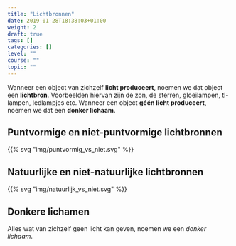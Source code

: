 ```yaml
---
title: "Lichtbronnen"
date: 2019-01-28T18:38:03+01:00
weight: 2
draft: true
tags: []
categories: []
level: ""
course: ""
topic: ""
---
```

Wanneer een object van zichzelf **licht produceert**, noemen we dat object een **lichtbron**. Voorbeelden hiervan zijn de zon, de sterren, gloeilampen, tl-lampen, ledlampjes etc. Wanneer een object **géén licht produceert**, noemen we dat een **donker lichaam**.

## Puntvormige en niet-puntvormige lichtbronnen
{{% svg "img/puntvormig_vs_niet.svg" %}}

## Natuurlijke en niet-natuurlijke lichtbronnen
{{% svg "img/natuurlijk_vs_niet.svg" %}}

## Donkere lichamen
Alles wat van zichzelf geen licht kan geven, noemen we een *donker lichaam*.